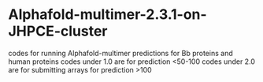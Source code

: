 # Alphafold-multimer-2.3.1-on-JHPCE-cluster
codes for running Alphafold-multimer predictions for Bb proteins and human proteins
codes under 1.0 are for prediction <50-100
codes under 2.0 are for submitting arrays for prediction >100
